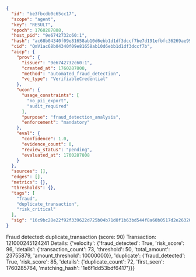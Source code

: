 ```json
{
  "id": "be3fbcdb0c65cc17",
  "scope": "agent",
  "key": "RESULT",
  "epoch": 1760287808,
  "host_pid": "9e6742732c60:1",
  "hash": "ac68b04340f09e81658ab10d6ebb1d1df3dccf7be7d191efbfc36269ae994c75",
  "cid": "QmV1ac68b04340f09e81658ab10d6ebb1d1df3dccf7b",
  "aicp": {
    "prov": {
      "issuer": "9e6742732c60:1",
      "created_at": 1760287808,
      "method": "automated_fraud_detection",
      "vc_type": "VerifiableCredential"
    },
    "ucon": {
      "usage_constraints": [
        "no_pii_export",
        "audit_required"
      ],
      "purpose": "fraud_detection_analysis",
      "enforcement": "mandatory"
    },
    "eval": {
      "confidence": 1.0,
      "evidence_count": 0,
      "review_status": "pending",
      "evaluated_at": 1760287808
    }
  },
  "sources": [],
  "edges": [],
  "metrics": {},
  "thresholds": {},
  "tags": [
    "fraud",
    "duplicate_transaction",
    "risk_critical"
  ],
  "sig": "16c9bc28e22f92f339622d725b04b71d8f1b63bd544f8a60b0517d2e26320ec8"
}
```

Fraud detected: duplicate_transaction (score: 90)
Transaction: 121000245124241
Details: {'velocity': {'fraud_detected': True, 'risk_score': 96, 'details': {'transaction_count': 73, 'threshold': 50, 'total_amount': 23755879, 'amount_threshold': 10000000}}, 'duplicate': {'fraud_detected': True, 'risk_score': 85, 'details': {'duplicate_count': 72, 'first_seen': 1760285764, 'matching_hash': '1e6f1dd53bdf6417'}}}